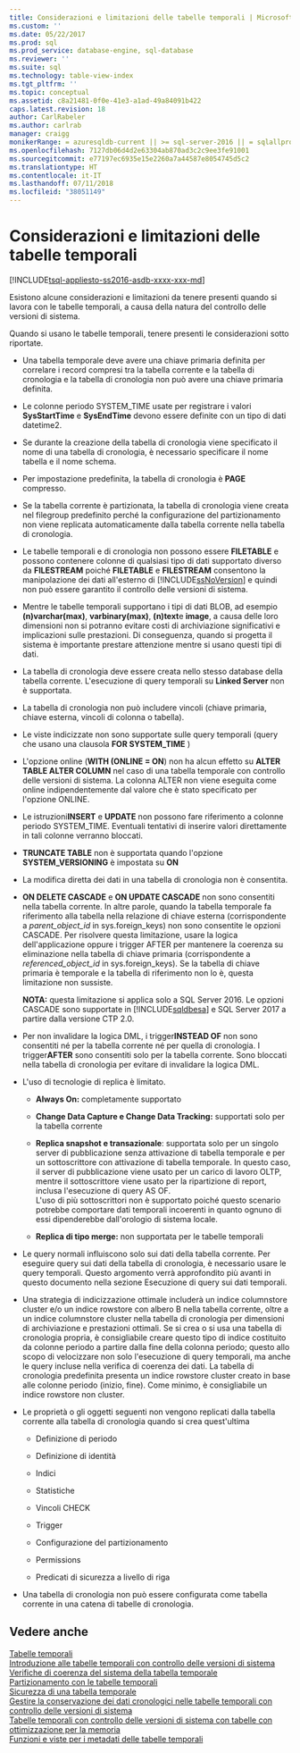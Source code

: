 ```yaml
---
title: Considerazioni e limitazioni delle tabelle temporali | Microsoft Docs
ms.custom: ''
ms.date: 05/22/2017
ms.prod: sql
ms.prod_service: database-engine, sql-database
ms.reviewer: ''
ms.suite: sql
ms.technology: table-view-index
ms.tgt_pltfrm: ''
ms.topic: conceptual
ms.assetid: c8a21481-0f0e-41e3-a1ad-49a84091b422
caps.latest.revision: 18
author: CarlRabeler
ms.author: carlrab
manager: craigg
monikerRange: = azuresqldb-current || >= sql-server-2016 || = sqlallproducts-allversions
ms.openlocfilehash: 7127db06d4d2e63304ab870ad3c2c9ee3fe91001
ms.sourcegitcommit: e77197ec6935e15e2260a7a44587e8054745d5c2
ms.translationtype: HT
ms.contentlocale: it-IT
ms.lasthandoff: 07/11/2018
ms.locfileid: "38051149"
---
```

# <a name="temporal-table-considerations-and-limitations"></a>Considerazioni e limitazioni delle tabelle temporali
[!INCLUDE[tsql-appliesto-ss2016-asdb-xxxx-xxx-md](../../includes/tsql-appliesto-ss2016-asdb-xxxx-xxx-md.md)]

  Esistono alcune considerazioni e limitazioni da tenere presenti quando si lavora con le tabelle temporali, a causa della natura del controllo delle versioni di sistema.  
  
 Quando si usano le tabelle temporali, tenere presenti le considerazioni sotto riportate.  
  
-   Una tabella temporale deve avere una chiave primaria definita per correlare i record compresi tra la tabella corrente e la tabella di cronologia e la tabella di cronologia non può avere una chiave primaria definita.  
  
-   Le colonne periodo SYSTEM_TIME usate per registrare i valori **SysStartTime** e **SysEndTime** devono essere definite con un tipo di dati datetime2.  
  
-   Se durante la creazione della tabella di cronologia viene specificato il nome di una tabella di cronologia, è necessario specificare il nome tabella e il nome schema.  
  
-   Per impostazione predefinita, la tabella di cronologia è **PAGE** compresso.  
  
-   Se la tabella corrente è partizionata, la tabella di cronologia viene creata nel filegroup predefinito perché la configurazione del partizionamento non viene replicata automaticamente dalla tabella corrente nella tabella di cronologia.  
  
-   Le tabelle temporali e di cronologia non possono essere **FILETABLE** e possono contenere colonne di qualsiasi tipo di dati supportato diverso da **FILESTREAM** poiché **FILETABLE** e **FILESTREAM** consentono la manipolazione dei dati all'esterno di [!INCLUDE[ssNoVersion](../../includes/ssnoversion-md.md)] e quindi non può essere garantito il controllo delle versioni di sistema.  
  
-   Mentre le tabelle temporali supportano i tipi di dati BLOB, ad esempio **(n)varchar(max)**, **varbinary(max)**, **(n)text**e **image**, a causa delle loro dimensioni non si potranno evitare costi di archiviazione significativi e implicazioni sulle prestazioni. Di conseguenza, quando si progetta il sistema è importante prestare attenzione mentre si usano questi tipi di dati.  
  
-   La tabella di cronologia deve essere creata nello stesso database della tabella corrente. L'esecuzione di query temporali su **Linked Server** non è supportata.  
  
-   La tabella di cronologia non può includere vincoli (chiave primaria, chiave esterna, vincoli di colonna o tabella).  
  
-   Le viste indicizzate non sono supportate sulle query temporali (query che usano una clausola **FOR SYSTEM_TIME** )  
  
-   L'opzione online (**WITH (ONLINE = ON**) non ha alcun effetto su **ALTER TABLE ALTER COLUMN** nel caso di una tabella temporale con controllo delle versioni di sistema. La colonna ALTER non viene eseguita come online indipendentemente dal valore che è stato specificato per l'opzione ONLINE.  
  
-   Le istruzioni**INSERT** e **UPDATE** non possono fare riferimento a colonne periodo SYSTEM_TIME. Eventuali tentativi di inserire valori direttamente in tali colonne verranno bloccati.  
  
-   **TRUNCATE TABLE** non è supportata quando l'opzione **SYSTEM_VERSIONING** è impostata su **ON**  
  
-   La modifica diretta dei dati in una tabella di cronologia non è consentita.  
  
-   **ON DELETE CASCADE** e **ON UPDATE CASCADE** non sono consentiti nella tabella corrente. In altre parole, quando la tabella temporale fa riferimento alla tabella nella relazione di chiave esterna (corrispondente a *parent_object_id* in sys.foreign_keys) non sono consentite le opzioni CASCADE. Per risolvere questa limitazione, usare la logica dell'applicazione oppure i trigger AFTER per mantenere la coerenza su eliminazione nella tabella di chiave primaria (corrispondente a  *referenced_object_id* in sys.foreign_keys). Se la tabella di chiave primaria è temporale e la tabella di riferimento non lo è, questa limitazione non sussiste. 

    **NOTA:** questa limitazione si applica solo a SQL Server 2016. Le opzioni CASCADE sono supportate in [!INCLUDE[sqldbesa](../../includes/sqldbesa-md.md)] e SQL Server 2017 a partire dalla versione CTP 2.0.  
  
-   Per non invalidare la logica DML, i trigger**INSTEAD OF** non sono consentiti né per la tabella corrente né per quella di cronologia. I trigger**AFTER** sono consentiti solo per la tabella corrente. Sono bloccati nella tabella di cronologia per evitare di invalidare la logica DML.  
  
-   L'uso di tecnologie di replica è limitato.  
  
    -   **Always On:** completamente supportato  
  
    -   **Change Data Capture e Change Data Tracking:** supportati solo per la tabella corrente  
  
    -   **Replica snapshot e transazionale**: supportata solo per un singolo server di pubblicazione senza attivazione di tabella temporale e per un sottoscrittore con attivazione di tabella temporale. In questo caso, il server di pubblicazione viene usato per un carico di lavoro OLTP, mentre il sottoscrittore viene usato per la ripartizione di report, inclusa l'esecuzione di query AS OF.    
        L'uso di più sottoscrittori non è supportato poiché questo scenario potrebbe comportare dati temporali incoerenti in quanto ognuno di essi dipenderebbe dall'orologio di sistema locale.  
  
    -   **Replica di tipo merge:** non supportata per le tabelle temporali  
  
-   Le query normali influiscono solo sui dati della tabella corrente. Per eseguire query sui dati della tabella di cronologia, è necessario usare le query temporali. Questo argomento verrà approfondito più avanti in questo documento nella sezione Esecuzione di query sui dati temporali.  
  
-   Una strategia di indicizzazione ottimale includerà un indice columnstore cluster e/o un indice rowstore con albero B nella tabella corrente, oltre a un indice columnstore cluster nella tabella di cronologia per dimensioni di archiviazione e prestazioni ottimali. Se si crea o si usa una tabella di cronologia propria, è consigliabile creare questo tipo di indice costituito da colonne periodo a partire dalla fine della colonna periodo; questo allo scopo di velocizzare non solo l'esecuzione di query temporali, ma anche le query incluse nella verifica di coerenza dei dati. La tabella di cronologia predefinita presenta un indice rowstore cluster creato in base alle colonne periodo (inizio, fine). Come minimo, è consigliabile un indice rowstore non cluster.  
  
-   Le proprietà o gli oggetti seguenti non vengono replicati dalla tabella corrente alla tabella di cronologia quando si crea quest'ultima  
  
    -   Definizione di periodo  
  
    -   Definizione di identità  
  
    -   Indici  
  
    -   Statistiche  
  
    -   Vincoli CHECK  
  
    -   Trigger  
  
    -   Configurazione del partizionamento  
  
    -   Permissions  
  
    -   Predicati di sicurezza a livello di riga  
  
-   Una tabella di cronologia non può essere configurata come tabella corrente in una catena di tabelle di cronologia.  
  

## <a name="see-also"></a>Vedere anche  
 [Tabelle temporali](../../relational-databases/tables/temporal-tables.md)   
 [Introduzione alle tabelle temporali con controllo delle versioni di sistema](../../relational-databases/tables/getting-started-with-system-versioned-temporal-tables.md)   
 [Verifiche di coerenza del sistema della tabella temporale](../../relational-databases/tables/temporal-table-system-consistency-checks.md)   
 [Partizionamento con le tabelle temporali](../../relational-databases/tables/partitioning-with-temporal-tables.md)   
 [Sicurezza di una tabella temporale](../../relational-databases/tables/temporal-table-security.md)   
 [Gestire la conservazione dei dati cronologici nelle tabelle temporali con controllo delle versioni di sistema](../../relational-databases/tables/manage-retention-of-historical-data-in-system-versioned-temporal-tables.md)   
 [Tabelle temporali con controllo delle versioni di sistema con tabelle con ottimizzazione per la memoria](../../relational-databases/tables/system-versioned-temporal-tables-with-memory-optimized-tables.md)   
 [Funzioni e viste per i metadati delle tabelle temporali](../../relational-databases/tables/temporal-table-metadata-views-and-functions.md)  
  
  
